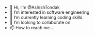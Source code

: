 - 👋 Hi, I’m @AshishTondak
- 👀 I’m interested in software engineering
- 🌱 I’m currently learning coding skills
- 💞️ I’m looking to collaborate on 
- 📫 How to reach me ...

<!---
AshishTondak/AshishTondak is a ✨ special ✨ repository because its `README.md` (this file) appears on your GitHub profile.
You can click the Preview link to take a look at your changes.
--->
